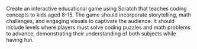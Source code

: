 Create an interactive educational game using Scratch that teaches coding concepts to kids aged 8-15. The game should incorporate storytelling, math challenges, and engaging visuals to captivate the audience. It should include levels where players must solve coding puzzles and math problems to advance, demonstrating their understanding of both subjects while having fun.